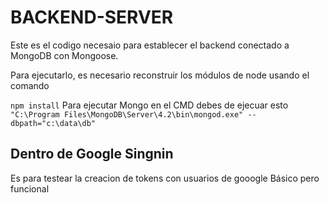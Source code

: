 # BACKEND-SERVER

Este es el codigo necesaio para establecer el backend conectado a MongoDB con Mongoose.

Para ejecutarlo, es necesario reconstruir los módulos de node usando el comando

``
npm install
``
Para ejecutar Mongo en el CMD debes de ejecuar esto 
``
"C:\Program Files\MongoDB\Server\4.2\bin\mongod.exe" --dbpath="c:\data\db"
``
## Dentro de Google Singnin
Es para testear la creacion de tokens con usuarios de gooogle
Básico pero funcional